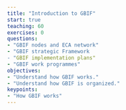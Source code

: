 ```yaml
---
title: "Introduction to GBIF"
start: true
teaching: 60
exercises: 0
questions:
- "GBIF nodes and ECA network"
- "GBIF strategic Framework
- "GBIF implementation plans"
- "GBIF work programmes"
objectives:
- "Understand how GBIF works."
- "Understand how GBIF is organized."
keypoints:
- "How GBIF works"
---
```

